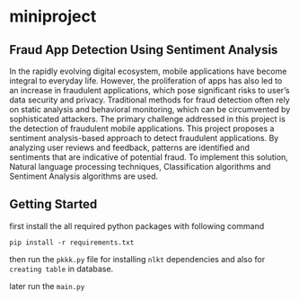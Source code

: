 # miniproject

## Fraud App Detection Using Sentiment Analysis

In the rapidly evolving digital ecosystem, mobile applications have become integral to 
everyday life. However, the proliferation of apps has also led to an increase in 
fraudulent applications, which pose significant risks to user’s data security and privacy. 
Traditional methods for fraud detection often rely on static analysis and behavioral 
monitoring, which can be circumvented by sophisticated attackers. The primary 
challenge addressed in this project is the detection of fraudulent mobile applications. 
This project proposes a sentiment analysis-based approach to detect fraudulent 
applications. By analyzing user reviews and feedback, patterns are identified and 
sentiments that are indicative of potential fraud. To implement this solution, 
Natural language processing techniques, Classification algorithms and Sentiment 
Analysis algorithms are used.

## Getting Started

first install the all required python packages with following command

`pip install -r requirements.txt`

then run the `pkkk.py` file for installing `nlkt` dependencies and also for `creating table` in database.

later run the `main.py`



